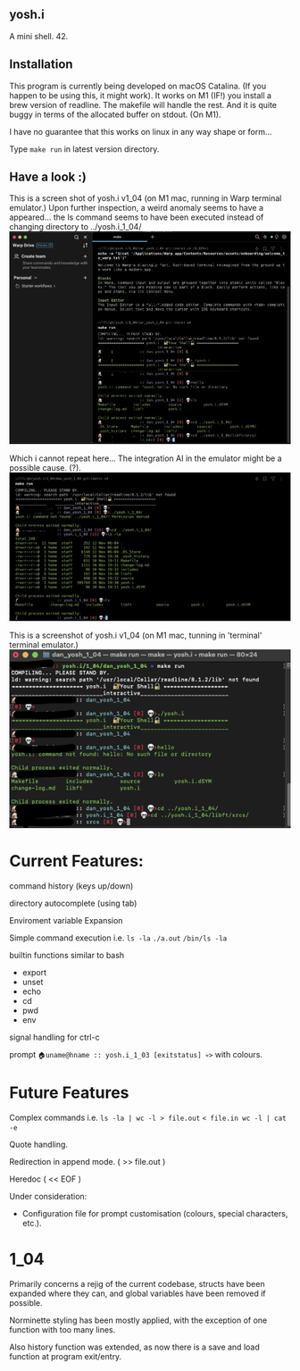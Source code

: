 ## yosh.i
A mini shell. 42.

## Installation

This program is currently being developed on macOS Catalina. (If you happen to be using this, it might work).
It works on M1 (IF!) you install a brew version of readline. The makefile will handle the rest.
And it is quite buggy in terms of the allocated buffer on stdout. (On M1).

I have no guarantee that this works on linux in any way shape or form...

Type `` make run `` in latest version directory.

## Have a look :)

This is a screen shot of yosh.i v1_04 (on M1 mac, running in Warp terminal emulator.)
Upon further inspection, a weird anomaly seems to have a appeared... the ls command seems to have been executed
instead of changing directory to ../yosh.i_1_04/
![Unexpected Output yosh.i M1 Warp](https://github.com/pippin-29/yosh.i/blob/main/Screenshot1.png?raw=true)

Which i cannot repeat here... The integration AI in the emulator might be a possible cause. (?).
![Expected Output yosh.i M1 Warp](https://github.com/pippin-29/yosh.i/blob/main/Screenshot3.png?raw=true)

This is a screenshot of yosh.i v1_04 (on M1 mac, tunning in 'terminal' terminal emulator.)
![yosh.i M1 Terminal](https://github.com/pippin-29/yosh.i/blob/main/Screenshot2.png?raw=true)

# Current Features:

command history (keys up/down)

directory autocomplete (using tab)

Enviroment variable Expansion

Simple command execution i.e.    `` ls -la `` ``./a.out`` ``/bin/ls -la``

builtin functions similar to bash
  -  export
  -  unset
  -  echo
  -  cd
  -  pwd
  -  env

signal handling for ctrl-c

prompt ``🏠uname@hname :: yosh.i_1_03 [exitstatus] 💀>`` with colours.

# Future Features

Complex commands i.e. `` ls -la | wc -l > file.out `` ``< file.in wc -l | cat -e ``

Quote handling.

Redirection in append mode. ( >> file.out )

Heredoc ( << EOF )

Under consideration:
  -  Configuration file for prompt customisation (colours, special characters, etc.).

# 1_04

Primarily concerns a rejig of the current codebase, structs have been expanded where they can, and global variables have been removed if possible.

Norminette styling has been mostly applied, with the exception of one function with too many lines.

Also history function was extended, as now there is a save and load function at program exit/entry.
